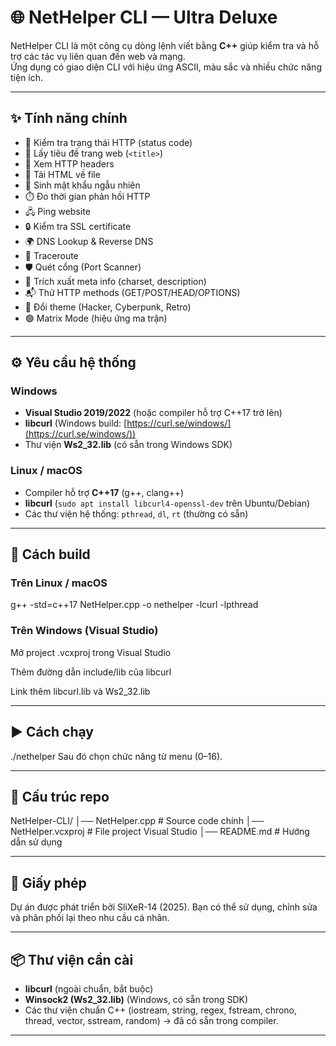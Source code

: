# 🌐 NetHelper CLI — Ultra Deluxe

NetHelper CLI là một công cụ dòng lệnh viết bằng **C++** giúp kiểm tra và hỗ trợ các tác vụ liên quan đến web và mạng.  
Ứng dụng có giao diện CLI với hiệu ứng ASCII, màu sắc và nhiều chức năng tiện ích.

---

## ✨ Tính năng chính
- 🔎 Kiểm tra trạng thái HTTP (status code)
- 📄 Lấy tiêu đề trang web (`<title>`)
- 📑 Xem HTTP headers
- 💾 Tải HTML về file
- 🔑 Sinh mật khẩu ngẫu nhiên
- ⏱️ Đo thời gian phản hồi HTTP
- 🖧 Ping website
- 🔒 Kiểm tra SSL certificate
- 🌍 DNS Lookup & Reverse DNS
- 🧭 Traceroute
- 🛡️ Quét cổng (Port Scanner)
- 📝 Trích xuất meta info (charset, description)
- 📬 Thử HTTP methods (GET/POST/HEAD/OPTIONS)
- 🎨 Đổi theme (Hacker, Cyberpunk, Retro)
- 🟢 Matrix Mode (hiệu ứng ma trận)

---

## ⚙️ Yêu cầu hệ thống

### Windows
- **Visual Studio 2019/2022** (hoặc compiler hỗ trợ C++17 trở lên)
- **libcurl** (Windows build: [https://curl.se/windows/](https://curl.se/windows/))
- Thư viện **Ws2_32.lib** (có sẵn trong Windows SDK)

### Linux / macOS
- Compiler hỗ trợ **C++17** (g++, clang++)
- **libcurl** (`sudo apt install libcurl4-openssl-dev` trên Ubuntu/Debian)
- Các thư viện hệ thống: `pthread`, `dl`, `rt` (thường có sẵn)

---

## 🚀 Cách build

### Trên Linux / macOS
g++ -std=c++17 NetHelper.cpp -o nethelper -lcurl -lpthread

### Trên Windows (Visual Studio)
Mở project .vcxproj trong Visual Studio

Thêm đường dẫn include/lib của libcurl

Link thêm libcurl.lib và Ws2_32.lib

---

## ▶️ Cách chạy
./nethelper
Sau đó chọn chức năng từ menu (0–16).

---

## 📂 Cấu trúc repo
NetHelper-CLI/
│── NetHelper.cpp        # Source code chính
│── NetHelper.vcxproj    # File project Visual Studio
│── README.md            # Hướng dẫn sử dụng

---

## 📜 Giấy phép
Dự án được phát triển bởi SliXeR-14 (2025). Bạn có thể sử dụng, chỉnh sửa và phân phối lại theo nhu cầu cá nhân.

---

## 📦 Thư viện cần cài
- **libcurl** (ngoài chuẩn, bắt buộc)
- **Winsock2 (Ws2_32.lib)** (Windows, có sẵn trong SDK)
- Các thư viện chuẩn C++ (iostream, string, regex, fstream, chrono, thread, vector, sstream, random) → đã có sẵn trong compiler.

---
